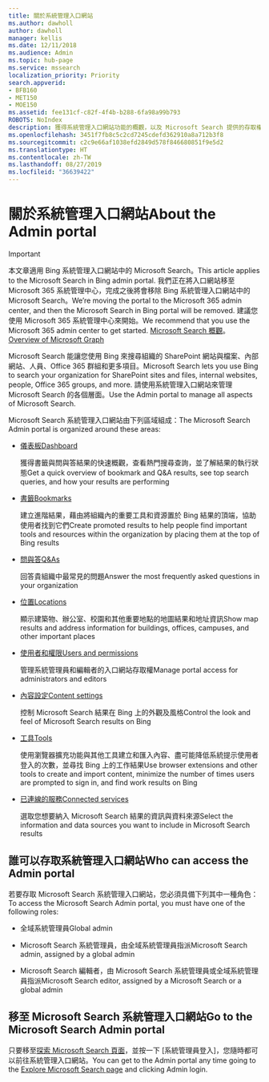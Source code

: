 ```yaml
---
title: 關於系統管理入口網站
ms.author: dawholl
author: dawholl
manager: kellis
ms.date: 12/11/2018
ms.audience: Admin
ms.topic: hub-page
ms.service: mssearch
localization_priority: Priority
search.appverid:
- BFB160
- MET150
- MOE150
ms.assetid: fee131cf-c82f-4f4b-b288-6fa98a99b793
ROBOTS: NoIndex
description: 獲得系統管理入口網站功能的概觀，以及 Microsoft Search 提供的存取權限
ms.openlocfilehash: 3451f7fb8c5c2cd7245cdefd362910a8a712b3f8
ms.sourcegitcommit: c2c9e66af1038efd2849d578f846680851f9e5d2
ms.translationtype: HT
ms.contentlocale: zh-TW
ms.lasthandoff: 08/27/2019
ms.locfileid: "36639422"
---
```

# <a name="about-the-admin-portal"></a><span data-ttu-id="0fa8d-103">關於系統管理入口網站</span><span class="sxs-lookup"><span data-stu-id="0fa8d-103">About the Admin portal</span></span>

> [!IMPORTANT]
> <span data-ttu-id="0fa8d-104">本文章適用 Bing 系統管理入口網站中的 Microsoft Search。</span><span class="sxs-lookup"><span data-stu-id="0fa8d-104">This article applies to the Microsoft Search in Bing admin portal.</span></span> <span data-ttu-id="0fa8d-105">我們正在將入口網站移至 Microsoft 365 系統管理中心，完成之後將會移除 Bing 系統管理入口網站中的 Microsoft Search。</span><span class="sxs-lookup"><span data-stu-id="0fa8d-105">We’re moving the portal to the Microsoft 365 admin center, and then the Microsoft Search in Bing portal will be removed.</span></span> <span data-ttu-id="0fa8d-106">建議您使用 Microsoft 365 系統管理中心來開始。</span><span class="sxs-lookup"><span data-stu-id="0fa8d-106">We recommend that you use the Microsoft 365 admin center to get started.</span></span> <span data-ttu-id="0fa8d-107">[Microsoft Search 概觀](overview-microsoft-search.md)。</span><span class="sxs-lookup"><span data-stu-id="0fa8d-107">[Overview of Microsoft Graph](overview-microsoft-search.md)</span></span>

    
<span data-ttu-id="0fa8d-108">Microsoft Search 能讓您使用 Bing 來搜尋組織的 SharePoint 網站與檔案、內部網站、人員、Office 365 群組和更多項目。</span><span class="sxs-lookup"><span data-stu-id="0fa8d-108">Microsoft Search lets you use Bing to search your organization for SharePoint sites and files, internal websites, people, Office 365 groups, and more.</span></span> <span data-ttu-id="0fa8d-109">請使用系統管理入口網站來管理 Microsoft Search 的各個層面。</span><span class="sxs-lookup"><span data-stu-id="0fa8d-109">Use the Admin portal to manage all aspects of Microsoft Search.</span></span>
  
<span data-ttu-id="0fa8d-110">Microsoft Search 系統管理入口網站由下列區域組成：</span><span class="sxs-lookup"><span data-stu-id="0fa8d-110">The Microsoft Search Admin portal is organized around these areas:</span></span>
  
- [<span data-ttu-id="0fa8d-111">儀表板</span><span class="sxs-lookup"><span data-stu-id="0fa8d-111">Dashboard</span></span>](get-insights.md)
    
    <span data-ttu-id="0fa8d-112">獲得書籤與問與答結果的快速概觀，查看熱門搜尋查詢，並了解結果的執行狀態</span><span class="sxs-lookup"><span data-stu-id="0fa8d-112">Get a quick overview of bookmark and Q&A results, see top search queries, and how your results are performing</span></span>
    
- [<span data-ttu-id="0fa8d-113">書籤</span><span class="sxs-lookup"><span data-stu-id="0fa8d-113">Bookmarks</span></span>](create-and-manage-bookmarks.md)
    
    <span data-ttu-id="0fa8d-114">建立進階結果，藉由將組織內的重要工具和資源置於 Bing 結果的頂端，協助使用者找到它們</span><span class="sxs-lookup"><span data-stu-id="0fa8d-114">Create promoted results to help people find important tools and resources within the organization by placing them at the top of Bing results</span></span>
    
- [<span data-ttu-id="0fa8d-115">問與答</span><span class="sxs-lookup"><span data-stu-id="0fa8d-115">Q&As</span></span>](create-and-manage-qas.md)
    
    <span data-ttu-id="0fa8d-116">回答貴組織中最常見的問題</span><span class="sxs-lookup"><span data-stu-id="0fa8d-116">Answer the most frequently asked questions in your organization</span></span>
    
- [<span data-ttu-id="0fa8d-117">位置</span><span class="sxs-lookup"><span data-stu-id="0fa8d-117">Locations</span></span>](add-a-location.md)
    
    <span data-ttu-id="0fa8d-118">顯示建築物、辦公室、校園和其他重要地點的地圖結果和地址資訊</span><span class="sxs-lookup"><span data-stu-id="0fa8d-118">Show map results and address information for buildings, offices, campuses, and other important places</span></span>
    
- [<span data-ttu-id="0fa8d-119">使用者和權限</span><span class="sxs-lookup"><span data-stu-id="0fa8d-119">Users and permissions</span></span>](add-users.md)
    
    <span data-ttu-id="0fa8d-120">管理系統管理員和編輯者的入口網站存取權</span><span class="sxs-lookup"><span data-stu-id="0fa8d-120">Manage portal access for administrators and editors</span></span>
    
- [<span data-ttu-id="0fa8d-121">內容設定</span><span class="sxs-lookup"><span data-stu-id="0fa8d-121">Content settings</span></span>](content-settings.md)
    
    <span data-ttu-id="0fa8d-122">控制 Microsoft Search 結果在 Bing 上的外觀及風格</span><span class="sxs-lookup"><span data-stu-id="0fa8d-122">Control the look and feel of Microsoft Search results on Bing</span></span>
    
- [<span data-ttu-id="0fa8d-123">工具</span><span class="sxs-lookup"><span data-stu-id="0fa8d-123">Tools</span></span>](admin-portal-tools.md)
    
    <span data-ttu-id="0fa8d-124">使用瀏覽器擴充功能與其他工具建立和匯入內容、盡可能降低系統提示使用者登入的次數，並尋找 Bing 上的工作結果</span><span class="sxs-lookup"><span data-stu-id="0fa8d-124">Use browser extensions and other tools to create and import content, minimize the number of times users are prompted to sign in, and find work results on Bing</span></span>
    
- [<span data-ttu-id="0fa8d-125">已連線的服務</span><span class="sxs-lookup"><span data-stu-id="0fa8d-125">Connected services</span></span>](connected-services.md)
    
    <span data-ttu-id="0fa8d-126">選取您想要納入 Microsoft Search 結果的資訊與資料來源</span><span class="sxs-lookup"><span data-stu-id="0fa8d-126">Select the information and data sources you want to include in Microsoft Search results</span></span>
    
## <a name="who-can-access-the-admin-portal"></a><span data-ttu-id="0fa8d-127">誰可以存取系統管理入口網站</span><span class="sxs-lookup"><span data-stu-id="0fa8d-127">Who can access the Admin portal</span></span>

<span data-ttu-id="0fa8d-128">若要存取 Microsoft Search 系統管理入口網站，您必須具備下列其中一種角色：</span><span class="sxs-lookup"><span data-stu-id="0fa8d-128">To access the Microsoft Search Admin portal, you must have one of the following roles:</span></span>
  
- <span data-ttu-id="0fa8d-129">全域系統管理員</span><span class="sxs-lookup"><span data-stu-id="0fa8d-129">Global admin</span></span>
    
- <span data-ttu-id="0fa8d-130">Microsoft Search 系統管理員，由全域系統管理員指派</span><span class="sxs-lookup"><span data-stu-id="0fa8d-130">Microsoft Search admin, assigned by a global admin</span></span>
    
- <span data-ttu-id="0fa8d-131">Microsoft Search 編輯者，由 Microsoft Search 系統管理員或全域系統管理員指派</span><span class="sxs-lookup"><span data-stu-id="0fa8d-131">Microsoft Search editor, assigned by a Microsoft Search or a global admin</span></span>
    
## <a name="go-to-the-microsoft-search-admin-portal"></a><span data-ttu-id="0fa8d-132">移至 Microsoft Search 系統管理入口網站</span><span class="sxs-lookup"><span data-stu-id="0fa8d-132">Go to the Microsoft Search Admin portal</span></span>

<span data-ttu-id="0fa8d-133">只要移至[探索 Microsoft Search 頁面](https://www.bing.com/business/explore)，並按一下 [系統管理員登入]，您隨時都可以前往系統管理入口網站。</span><span class="sxs-lookup"><span data-stu-id="0fa8d-133">You can get to the Admin portal any time going to the [Explore Microsoft Search page](https://www.bing.com/business/explore) and clicking Admin login.</span></span> 